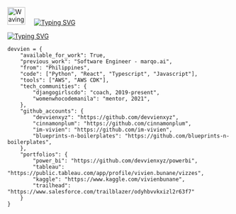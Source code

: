 <!-- markdownlint-disable no-inline-html -->
<img src="https://media.tenor.com/WX8OXgN5VpMAAAAi/waving-wave-hello.gif" alt="Waving Cat GIF" width="40px" style="margin-right:20px;">[![Typing SVG](https://readme-typing-svg.demolab.com?font=VT323&size=25&pause=1000&color=6EFF09&background=FFFE9300&center=false&vCenter=true&multiline=true&repeat=false&width=435&height=40&lines=Hey!+I'm+Vivien)](https://git.io/typing-svg)

[![Typing SVG](https://readme-typing-svg.demolab.com?font=VT323&pause=1000&color=6EFF09&background=FFFE9300&multiline=true&repeat=true&random=true&width=435&height=40&lines=A+little+more+about+me%3A)](https://git.io/typing-svg)

```Python3
devvien = {
    "available_for_work": True,
    "previous_work": "Software Engineer - marqo.ai",
    "from": "Philippines",
    "code": ["Python", "React", "Typescript", "Javascript"],
    "tools": ["AWS", "AWS CDK"],
    "tech_communities": {
        "djangogirlscdo": "coach, 2019-present",
        "womenwhocodemanila": "mentor, 2021",
    },
    "github_accounts": {
        "devvienxyz": "https://github.com/devvienxyz",
        "cinnamonplum": "https://github.com/cinnamonplum",
        "im-vivien": "https://github.com/im-vivien",
        "blueprints-n-boilerplates": "https://github.com/blueprints-n-boilerplates",
    },
    "portfolios": {
        "power_bi": "https://github.com/devvienxyz/powerbi",
        "tableau": "https://public.tableau.com/app/profile/vivien.bunane/vizzes",
        "kaggle": "https://www.kaggle.com/vivienbunane",
        "trailhead": "https://www.salesforce.com/trailblazer/odyhbvvkxizl2r63f7"
    }
}
```
